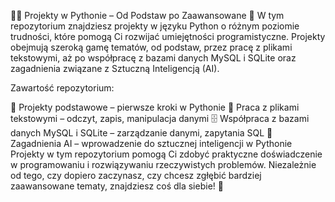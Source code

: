 🧑‍💻 Projekty w Pythonie – Od Podstaw po Zaawansowane 🤖
W tym repozytorium znajdziesz projekty w języku Python o różnym poziomie trudności, które pomogą Ci rozwijać umiejętności programistyczne. Projekty obejmują szeroką gamę tematów, od podstaw, przez pracę z plikami tekstowymi, aż po współpracę z bazami danych MySQL i SQLite oraz zagadnienia związane z Sztuczną Inteligencją (AI).

Zawartość repozytorium:

🏁 Projekty podstawowe – pierwsze kroki w Pythonie
📄 Praca z plikami tekstowymi – odczyt, zapis, manipulacja danymi
🗄️ Współpraca z bazami danych MySQL i SQLite – zarządzanie danymi, zapytania SQL
🤖 Zagadnienia AI – wprowadzenie do sztucznej inteligencji w Pythonie
Projekty w tym repozytorium pomogą Ci zdobyć praktyczne doświadczenie w programowaniu i rozwiązywaniu rzeczywistych problemów. Niezależnie od tego, czy dopiero zaczynasz, czy chcesz zgłębić bardziej zaawansowane tematy, znajdziesz coś dla siebie! 🚀
